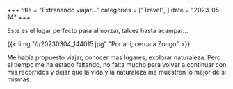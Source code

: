 +++
title = "Extrañando viajar..."
categories = ["Travel", ]
date = "2023-05-14"
+++

Este es el lugar perfecto para almorzar, talvez hasta acampar...

{{< limg "/i/20230304_144015.jpg" "Por ahi, cerca a Zongo" >}}

Me había propuesto viajar, conocer mas lugares, explorar naturaleza. Pero el tiempo me ha estado faltando, no falta mucho para volver a continuar con mis recorridos y dejar que la vida y la naturaleza me muestren lo mejor de si mismas.
